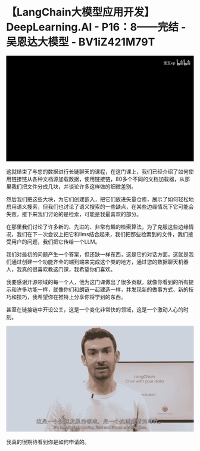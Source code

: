#  【LangChain大模型应用开发】DeepLearning.AI - P16：8——完结 - 吴恩达大模型 - BV1iZ421M79T

![](img/5bc1220fabfa60a370122064746fe3b7_0.png)

这就结束了与您的数据进行长链聊天的课程，在这门课上，我们已经介绍了如何使用链接链从各种文档源加载数据，使用链接链，80多个不同的文档加载器，从那里我们把文件分成几块，并谈论许多这样做的细微差别。

然后我们把这些大块，为它们创建嵌入，把它们放进矢量仓库，展示了如何轻松地启用语义搜索，但我们也讨论了语义搜索的一些缺点，在某些边缘情况下它可能会失败，接下来我们讨论的是检索，可能是我最喜欢的部分。

在那里我们讨论了许多新的、先进的、非常有趣的检索算法，为了克服这些边缘情况，我们在下一次会议上把它和llms结合起来，我们把那些检索到的文件，我们接受用户的问题，我们把它传给一个LLM。

我们对最初的问题产生一个答案，但还缺一样东西，这是它的对话方面，这就是我们通过创建一个功能齐全的端到端来完成这个类的地方，通过您的数据聊天机器人，我真的很喜欢教这门课，我希望你们喜欢。

我要感谢开源领域的每一个人，他为这门课做出了很多贡献，就像你看到的所有提示和许多功能一样，就像你们和朗链一起建造一样，并发现新的做事方式、新的技巧和技巧，我希望你在推特上分享你将学到的东西。

甚至在链接链中开设公关，这是一个变化非常快的领域，这是一个激动人心的时刻。

![](img/5bc1220fabfa60a370122064746fe3b7_2.png)

我真的很期待看到你是如何申请的。
